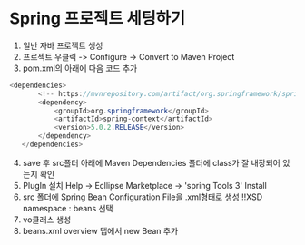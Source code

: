 
# Spring 프로젝트 세팅하기
 1. 일반 자바 프로젝트 생성
 2. 프로젝트 우클릭 -> Configure -> Convert to Maven Project
 3. pom.xml의 <version>아래에 다음 코드 추가
 ```java
<dependencies>
		<!-- https://mvnrepository.com/artifact/org.springframework/spring-context -->
		<dependency>
			<groupId>org.springframework</groupId>
			<artifactId>spring-context</artifactId>
			<version>5.0.2.RELEASE</version>
		</dependency>
	</dependencies>
```
 4. save 후 src폴더 아래에 Maven Dependencies 폴더에 class가 잘 내장되어 있는지 확인
 5. PlugIn 설치 
 Help -> Ecllipse Marketplace -> 'spring Tools 3' Install
 6. src 폴더에 Spring Bean Configuration File을 .xml형태로 생성
  !!XSD namespace : beans 선택
  7. vo클래스 생성
  8. beans.xml overview 탭에서 new Bean 추가
<!--stackedit_data:
eyJoaXN0b3J5IjpbLTE5NjQ5MDk4NDMsLTQwMzg2MjAwMywtMj
YyMTc0OTU5LC00ODI0MDIyMjgsNTU4NTQ5OTM4LC02NTE1NzQw
ODhdfQ==
-->